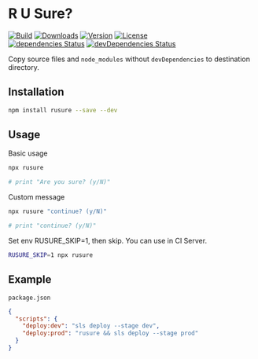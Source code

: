 # R U Sure?

<p>
  <a href="https://github.com/wan2land/rusure/actions?query=workflow%3A%22Node.js+CI%22"><img alt="Build" src="https://img.shields.io/github/workflow/status/wan2land/rusure/Node.js%20CI?logo=github&style=flat-square" /></a>
  <a href="https://npmcharts.com/compare/rusure?minimal=true"><img alt="Downloads" src="https://img.shields.io/npm/dt/rusure.svg?style=flat-square" /></a>
  <a href="https://www.npmjs.com/package/rusure"><img alt="Version" src="https://img.shields.io/npm/v/rusure.svg?style=flat-square" /></a>
  <a href="https://www.npmjs.com/package/rusure"><img alt="License" src="https://img.shields.io/npm/l/rusure.svg?style=flat-square" /></a>
  <br />
  <a href="https://david-dm.org/wan2land/rusure"><img alt="dependencies Status" src="https://img.shields.io/david/wan2land/rusure.svg?style=flat-square" /></a>
  <a href="https://david-dm.org/wan2land/rusure?type=dev"><img alt="devDependencies Status" src="https://img.shields.io/david/dev/wan2land/rusure.svg?style=flat-square" /></a>
</p>

Copy source files and `node_modules` without `devDependencies` to destination directory.

## Installation

```bash
npm install rusure --save --dev
```

## Usage

Basic usage

```bash
npx rusure

# print "Are you sure? (y/N)"
```

Custom message

```bash
npx rusure "continue? (y/N)"

# print "continue? (y/N)"
```

Set env RUSURE_SKIP=1, then skip. You can use in CI Server.

```bash 
RUSURE_SKIP=1 npx rusure
```

## Example


`package.json`

```json
{
  "scripts": {
    "deploy:dev": "sls deploy --stage dev",
    "deploy:prod": "rusure && sls deploy --stage prod"
  }
}
```
